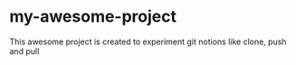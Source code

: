 # my-awesome-project

<p>This awesome project is created to experiment git notions like clone, push and pull</p>
